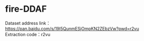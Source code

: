 # fire-DDAF
Dataset address link：https://pan.baidu.com/s/19l5QunmESjOmpKN2ZEbzVw?pwd=r2vu 
Extraction code：r2vu 
